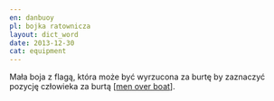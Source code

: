 ```yaml
---
en: danbuoy
pl: bojka ratownicza
layout: dict_word
date: 2013-12-30
cat: equipment
---
```


Mała boja z flagą, która może być wyrzucona za burtę by zaznaczyć pozycję człowieka za burtą [[men over boat](/dict/men-over-board.html)]. 